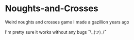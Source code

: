 # Noughts-and-Crosses
Weird noughts and crosses game I made a gazillion years ago

I'm pretty sure it works without any bugs ¯\\\_(ツ)\_/¯
